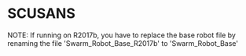 # SCUSANS

NOTE: If running on R2017b, you have to replace the base robot file by renaming the file 'Swarm_Robot_Base_R2017b' to 'Swarm_Robot_Base'